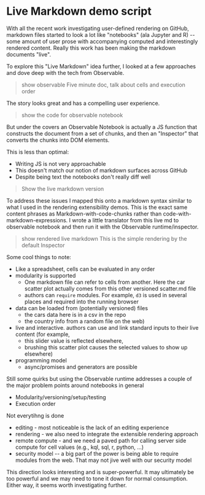 # Live Markdown demo script

With all the recent work investigating user-defined rendering on GitHub, markdown files started to look a lot like "notebooks" (ala Jupyter and R) -- some amount of user prose with accompanying computed and interestingly rendered content. Really this work has been making the markdown documents "live".

To explore this "Live Markdown" idea further, I looked at a few approaches and dove deep with the tech from Observable. 

> show observable Five minute doc, talk about cells and execution order

The story looks great and has a compelling user experience.

> show the code for observable notebook

But under the covers an Observable Notebook is actually a JS function that constructs the document from a set of chunks, and then an "Inspector" that converts the chunks into DOM elements.

This is less than optimal: 
* Writing JS is not very approachable
* This doesn't match our notion of markdown surfaces across GitHub
* Despite being text the notebooks don't really diff well 

> Show the live markdown version

To address these issues I mapped this onto a markdown syntax similar to what I used in the rendering extensibility demos. This is the exact same content phrases as Markdown-with-code-chunks rather than code-with-markdown-expressions. I wrote a little translator from this live md to observable notebook and then run it with the Observable runtime/inspector.

> show rendered live markdown
This is the simple rendering by the default Inspector 

Some cool things to note:
* Like a spreadsheet, cells can be evaluated in any order
* modularity is supported
  * One markdown file can refer to cells from another. Here the car scatter plot actually comes from this other versioned scatter.md file
  * authors can `require` modules. For example, `d3` is used in several places and required into the running browser
* data can be loaded from (potentially versioned) files
  * the cars data here is in a csv in the repo 
  * the country info from a random file on the web)
* live and interactive. authors can use and link standard inputs to their live content (for example, 
  * this slider value is reflected elsewhere, 
  * brushing this scatter plot causes the selected values to show up elsewhere)
* programming model
  * async/promises and generators are possible


Still some quirks but using the Observable runtime addresses a couple of the major problem points around notebooks in general

* Modularity/versioning/setup/testing
* Execution order

Not everytihng is done
* editing - most noticeable is the lack of an editing experience
* rendering - we also need to integrate the extensible rendering approach 
* remote compute - and we need a paved path for calling server side compute for cell values (e.g., kql, sql, r, python, ...)
* security model -- a big part of the power is being able to require modules from the web. That may not jive well with our security model

This direction looks interesting and is super-powerful. It may ultimately be too powerful and we may need to tone it down for normal consumption. Either way, it seems worth investigating further.